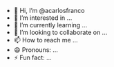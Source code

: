 - 👋 Hi, I’m @acarlosfranco
- 👀 I’m interested in ...
- 🌱 I’m currently learning ...
- 💞️ I’m looking to collaborate on ...
- 📫 How to reach me ...
- 😄 Pronouns: ...
- ⚡ Fun fact: ...

<!---
acarlosfranco/acarlosfranco is a ✨ special ✨ repository because its `README.md` (this file) appears on your GitHub profile.
You can click the Preview link to take a look at your changes.
--->
